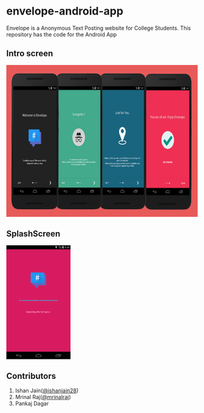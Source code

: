 # envelope-android-app

Envelope is a Anonymous Text Posting website for College Students. 
This repository has the code for the Android App

## Intro screen

<img src="screenshots/intro-screen.jpg" height="400">

## SplashScreen

<img src="screenshots/splash-screen.png" height="300">

## Contributors
	
1. Ishan Jain([@ishanjain28](https://github.com/ishanjain28))
2. Mrinal Raj([@mrinalraj](http://github.com/mrinalraj))
3. Pankaj Dagar